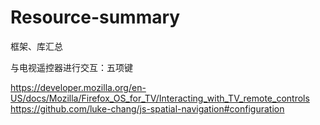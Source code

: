 # Resource-summary
框架、库汇总


与电视遥控器进行交互：五项键

https://developer.mozilla.org/en-US/docs/Mozilla/Firefox_OS_for_TV/Interacting_with_TV_remote_controls
https://github.com/luke-chang/js-spatial-navigation#configuration
